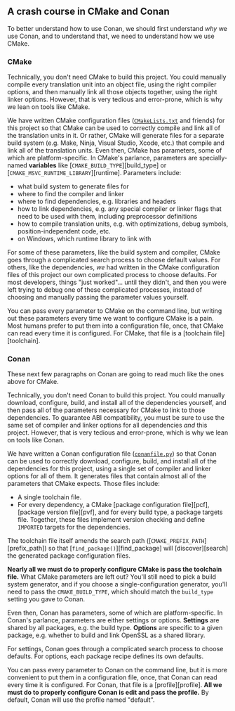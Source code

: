 ## A crash course in CMake and Conan

To better understand how to use Conan,
we should first understand _why_ we use Conan,
and to understand that,
we need to understand how we use CMake.


### CMake

Technically, you don't need CMake to build this project.
You could manually compile every translation unit into an object file,
using the right compiler options,
and then manually link all those objects together,
using the right linker options.
However, that is very tedious and error-prone,
which is why we lean on tools like CMake.

We have written CMake configuration files
([`CMakeLists.txt`](./CMakeLists.txt) and friends)
for this project so that CMake can be used to correctly compile and link
all of the translation units in it.
Or rather, CMake will generate files for a separate build system
(e.g. Make, Ninja, Visual Studio, Xcode, etc.)
that compile and link all of the translation units.
Even then, CMake has parameters, some of which are platform-specific.
In CMake's parlance, parameters are specially-named **variables** like
[`CMAKE_BUILD_TYPE`][build_type] or
[`CMAKE_MSVC_RUNTIME_LIBRARY`][runtime].
Parameters include:

- what build system to generate files for
- where to find the compiler and linker
- where to find dependencies, e.g. libraries and headers
- how to link dependencies, e.g. any special compiler or linker flags that
    need to be used with them, including preprocessor definitions
- how to compile translation units, e.g. with optimizations, debug symbols,
    position-independent code, etc.
- on Windows, which runtime library to link with

For some of these parameters, like the build system and compiler,
CMake goes through a complicated search process to choose default values.
For others, like the dependencies,
_we_ had written in the CMake configuration files of this project
our own complicated process to choose defaults.
For most developers, things "just worked"... until they didn't, and then
you were left trying to debug one of these complicated processes, instead of
choosing and manually passing the parameter values yourself.

You can pass every parameter to CMake on the command line,
but writing out these parameters every time we want to configure CMake is
a pain.
Most humans prefer to put them into a configuration file, once, that
CMake can read every time it is configured.
For CMake, that file is a [toolchain file][toolchain].


### Conan

These next few paragraphs on Conan are going to read much like the ones above
for CMake.

Technically, you don't need Conan to build this project.
You could manually download, configure, build, and install all of the
dependencies yourself, and then pass all of the parameters necessary for
CMake to link to those dependencies.
To guarantee ABI compatibility, you must be sure to use the same set of
compiler and linker options for all dependencies _and_ this project.
However, that is very tedious and error-prone, which is why we lean on tools
like Conan.

We have written a Conan configuration file ([`conanfile.py`](./conanfile.py))
so that Conan can be used to correctly download, configure, build, and install
all of the dependencies for this project,
using a single set of compiler and linker options for all of them.
It generates files that contain almost all of the parameters that CMake
expects.
Those files include:

- A single toolchain file.
- For every dependency, a CMake [package configuration file][pcf],
    [package version file][pvf], and for every build type, a package
    targets file.
    Together, these files implement version checking and define `IMPORTED`
    targets for the dependencies.

The toolchain file itself amends the search path
([`CMAKE_PREFIX_PATH`][prefix_path]) so that [`find_package()`][find_package]
will [discover][search] the generated package configuration files.

**Nearly all we must do to properly configure CMake is pass the toolchain
file.**
What CMake parameters are left out?
You'll still need to pick a build system generator,
and if you choose a single-configuration generator,
you'll need to pass the `CMAKE_BUILD_TYPE`,
which should match the `build_type` setting you gave to Conan.

Even then, Conan has parameters, some of which are platform-specific.
In Conan's parlance, parameters are either settings or options.
**Settings** are shared by all packages, e.g. the build type.
**Options** are specific to a given package, e.g. whether to build and link
OpenSSL as a shared library.

For settings, Conan goes through a complicated search process to choose
defaults.
For options, each package recipe defines its own defaults.

You can pass every parameter to Conan on the command line,
but it is more convenient to put them in a configuration file, once, that
Conan can read every time it is configured.
For Conan, that file is a [profile][profile].
**All we must do to properly configure Conan is edit and pass the profile.**
By default, Conan will use the profile named "default".
